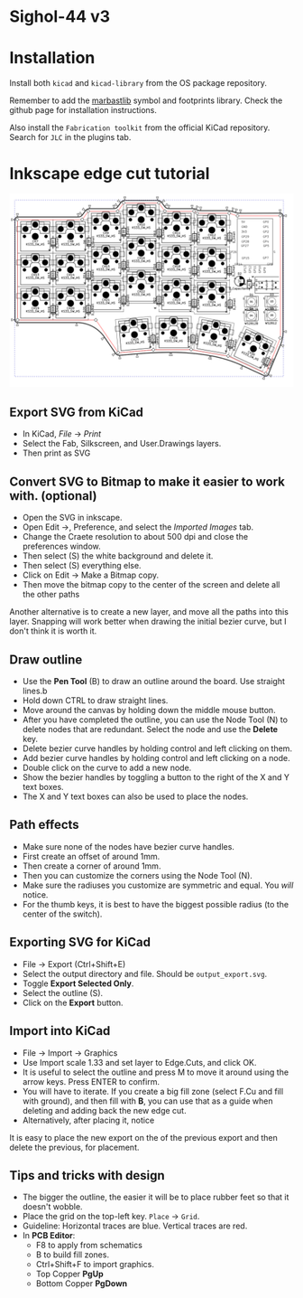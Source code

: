 # Sighol-44 v3

# Installation

Install both `kicad` and `kicad-library` from the OS package repository.

Remember to add the [marbastlib](https://github.com/ebastler/marbastlib) symbol and footprints library.
Check the github page for installation instructions.

Also install the `Fabrication toolkit` from the official KiCad repository.
Search for `JLC` in the plugins tab.

# Inkscape edge cut tutorial

![](docs/inkscape_outline.png)

## Export SVG from KiCad
- In KiCad, *File* -> *Print*
- Select the Fab, Silkscreen, and User.Drawings layers.
- Then print as SVG

## Convert SVG to Bitmap to make it easier to work with. (optional)
- Open the SVG in inkscape.
- Open Edit ->, Preference, and select the *Imported Images* tab.
- Change the Craete resolution to about 500 dpi and close the preferences window.
- Then select (S) the white background and delete it.
- Then select (S) everything else.
- Click on Edit -> Make a Bitmap copy.
- Then move the bitmap copy to the center of the screen and delete all the other paths

Another alternative is to create a new layer, and move all the paths into this layer.
Snapping will work better when drawing the initial bezier curve, but I don't think it is worth it.

## Draw outline

- Use the **Pen Tool** (B) to draw an outline around the board. Use straight lines.b
- Hold down CTRL to draw straight lines.
- Move around the canvas by holding down the middle mouse button.
- After you have completed the outline, you can use the Node Tool (N) to delete nodes that are redundant. Select the node and use the **Delete** key.
- Delete bezier curve handles by holding control and left clicking on them.
- Add bezier curve handles by holding control and left clicking on a node.
- Double click on the curve to add a new node.
- Show the bezier handles by toggling a button to the right of the X and Y text boxes.
- The X and Y text boxes can also be used to place the nodes.

## Path effects
- Make sure none of the nodes have bezier curve handles.
- First create an offset of around 1mm.
- Then create a corner of around 1mm.
- Then you can customize the corners using the Node Tool (N).
- Make sure the radiuses you customize are symmetric and equal. You _will_ notice.
- For the thumb keys, it is best to have the biggest possible radius (to the center of the switch).

## Exporting SVG for KiCad

- File -> Export (Ctrl+Shift+E)
- Select the output directory and file. Should be `output_export.svg`.
- Toggle **Export Selected Only**.
- Select the outline (S).
- Click on the **Export** button.

## Import into KiCad

- File -> Import -> Graphics
- Use Import scale 1.33 and set layer to Edge.Cuts, and click OK.
- It is useful to select the outline and press M to move it around using the arrow keys. Press ENTER to confirm.
- You will have to iterate. If you create a big fill zone (select F.Cu and fill with ground), and then fill with **B**, you can use that as a guide when deleting and adding back the new edge cut.
- Alternatively, after placing it, notice

It is easy to place the new export on the of the previous export and then delete the previous, for placement.


## Tips and tricks with design

- The bigger the outline, the easier it will be to place rubber feet so that it doesn't wobble.
- Place the grid on the top-left key. `Place` -> `Grid`.
- Guideline: Horizontal traces are blue. Vertical traces are red.
- In **PCB Editor**:
    - F8 to apply from schematics
    - B to build fill zones.
    - Ctrl+Shift+F to import graphics.
    - Top Copper **PgUp**
    - Bottom Copper **PgDown**
